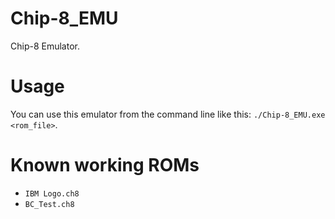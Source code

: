 # Chip-8_EMU

Chip-8 Emulator.

# Usage
You can use this emulator from the command line like this: `./Chip-8_EMU.exe <rom_file>`.

# Known working ROMs
- `IBM Logo.ch8`
- `BC_Test.ch8`
